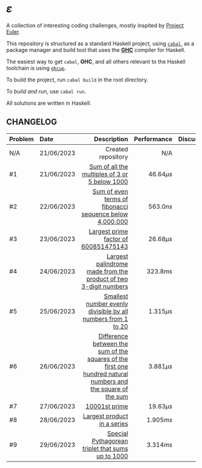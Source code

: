 # $\varepsilon$

A collection of interesting coding challenges,
mostly inspited by [Project Euler](https://projecteuler.net/).

This repository is structured as a standard Haskell project,
using [`cabal`](https://www.haskell.org/cabal/), as a package manager
and build tool that uses the [**GHC**](https://www.haskell.org/ghc) compiler for Haskell.

The easiest way to get `cabal`, **GHC**, and all others relevant to the Haskell toolchain
is using [`ghcup`](https://www.haskell.org/ghcup/).

To build the project, run `cabal build` in the root directory.

To _build and run_, use `cabal run`.

All solutions are written in Haskell.

## CHANGELOG

| Problem | Date | Description | Performance | Discussion |
| :--- |:--- | ---:| ---: | ---: |
| N/A | 21/06/2023 | Created repository | N/A | N/A |
| #1 | 21/06/2023 | [Sum of all the multiples of 3 or 5 below 1000](./src/Problems/Problem1.hs) | $46.64 \mu s$ | [link](https://amitt.ai/writing/computing/exposition/001-multiples-sum/) |
| #2 | 22/06/2023 | [Sum of even terms of fibonacci sequence below 4,000,000](./src/Problems/Problem2.hs) | $563.0 ns$ | N/A |
| #3 | 23/06/2023 | [Largest prime factor of 600851475143](./src/Problems/Problem3.hs) | $26.68 \mu s$ | N/A |
| #4 | 24/06/2023 | [Largest palindrome made from the product of two 3-digit numbers](./src/Problems/Problem4.hs) | $323.8 ms$ | N/A |
| #5 | 25/06/2023 | [Smallest number evenly divisible by all numbers from 1 to 20](./src/Problems/Problem5.hs) | $1.315 \mu s$ | N/A |
| #6 | 26/06/2023 | [Difference between the sum of the squares of the first one hundred natural numbers and the square of the sum](./src/Problems/Problem6.hs) | $3.881 \mu s$ | N/A |
| #7 | 27/06/2023 | [10001st prime](./src/Problems/Problem7.hs) | $19.63 \mu s$ | N/A |
| #8 | 28/06/2023 | [Largest product in a series](./src/Problems/Problem8.hs) | $1.905 ms$ | N/A |
| #9 | 29/06/2023 | [Special Pythagorean triplet that sums up to 1000](./src/Problems/Problem9.hs) | $3.314 ms$ | N/A |
